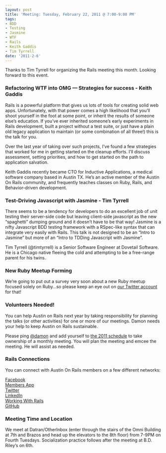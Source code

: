 ```yaml
---
layout: post
title: 'Meeting: Tuesday, February 22, 2011 @ 7:00-9:00 PM'
tags:
- BDD
- Testing
- Jasmine
- WTF
- Rails
- Keith Gaddis
- Tim Tyrrell
date: '2011-2-6'
---
```

Thanks to Tim Tyrrell for organizing the Rails meeting this month. Looking forward to this event.

### Refactoring WTF into OMG — Strategies for success - Keith Gaddis

Rails is a powerful platform that gives us lots of tools for creating solid web apps. Unfortunately, with that power comes a high likelihood that you’ll shoot yourself in the foot at some point, or inherit the results of someone else’s education. If you’ve ever inherited someone’s early experiments in Rails development, built a project without a test suite, or just have a plain old legacy application to maintain (or some combination of all three!) this is the talk for you.

Over the last year of taking over such projects, I’ve found a few strategies that worked for me in getting started on the cleanup efforts. I’ll discuss assessment, setting priorities, and how to get started on the path to application salvation.

Keith Gaddis recently became CTO for Inductive Applications, a medical software company based in Austin TX. He’s an active member of the Austin On Rails community, and frequently teaches classes on Ruby, Rails, and Behavior-driven development.

### Test-Driving Javascript with Jasmine - Tim Tyrrell

There seems to be a tendency for developers to do an excellent job of unit testing their server-side code but leaving client-side javascript as the new “spaghetti” dumping ground and it doesn’t have to be that way! Jasmine is a nifty Javascript BDD testing framework with a RSpec-like syntax that can integrate very easily with Rails. This talk is not designed to be an “Intro to Jasmine” but more of an “Intro to TDDing Javascript with Jasmine”.

Tim Tyrrell (@timtyrrell) is a Senior Software Engineer at Dovetail Software. He is a Chicago native fleeing the cold and attempting to be a free-range parent for his twins.

### New Ruby Meetup Forming

We’re going to put out a survey very soon about a new Ruby meetup focused solely on Ruby…so please keep an eye out on [our Twitter account](http://twitter.com/austinonrails) for that!

### Volunteers Needed!

You can help Austin on Rails next year by taking responsibility for planning the talks (or other activities) for one or more of our meetings. Damon needs your help to keep Austin on Rails sustainable.

Please ping [@damon](http://twitter.com/damon) and add yourself to [the 2011 schedule](http://wiki.github.com/austinonrails/members/2011-meetings) to take ownership of a monthly meeting. You will plan the meeting and emcee the meeting. He will assist as needed.

### Rails Connections

You can connect with Austin On Rails members on a few different networks:

[Facebook](http://www.facebook.com/austinonrails)  
  [Members App](http://members.austinonrails.org)  
  [Twitter](http://twitter.com/austinonrails)  
  [LinkedIn](http://www.linkedin.com/groups?gid=37006)  
  [Working With Rails](http://www.workingwithrails.com/group/4451-austin-on-rails)  
  [GitHub](http://github.com/austinonrails)

### Meeting Time and Location

We meet at Datran/OtherInbox (enter through the stairs of the Omni Building at 7th and Brazos and head up the elevators to the 8th floor) from 7-9PM on Fourth Tuesdays. Socialization practice follows after the meeting at B.D. Riley’s on 6th.

